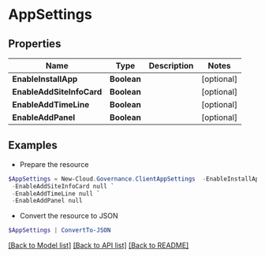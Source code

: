 # AppSettings
## Properties

Name | Type | Description | Notes
------------ | ------------- | ------------- | -------------
**EnableInstallApp** | **Boolean** |  | [optional] 
**EnableAddSiteInfoCard** | **Boolean** |  | [optional] 
**EnableAddTimeLine** | **Boolean** |  | [optional] 
**EnableAddPanel** | **Boolean** |  | [optional] 

## Examples

- Prepare the resource
```powershell
$AppSettings = New-Cloud.Governance.ClientAppSettings  -EnableInstallApp null `
 -EnableAddSiteInfoCard null `
 -EnableAddTimeLine null `
 -EnableAddPanel null
```

- Convert the resource to JSON
```powershell
$AppSettings | ConvertTo-JSON
```

[[Back to Model list]](../README.md#documentation-for-models) [[Back to API list]](../README.md#documentation-for-api-endpoints) [[Back to README]](../README.md)

